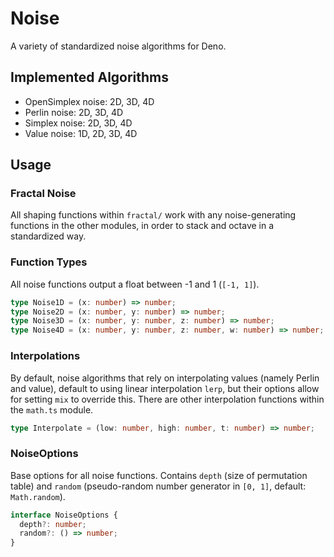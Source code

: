 # Noise

A variety of standardized noise algorithms for Deno.

## Implemented Algorithms

- OpenSimplex noise: 2D, 3D, 4D
- Perlin noise: 2D, 3D, 4D
- Simplex noise: 2D, 3D, 4D
- Value noise: 1D, 2D, 3D, 4D

## Usage

### Fractal Noise

All shaping functions within `fractal/` work with any noise-generating functions in the other modules, in order to stack and octave in a standardized way.

### Function Types

All noise functions output a float between -1 and 1 (`[-1, 1]`).

```typescript
type Noise1D = (x: number) => number;
type Noise2D = (x: number, y: number) => number;
type Noise3D = (x: number, y: number, z: number) => number;
type Noise4D = (x: number, y: number, z: number, w: number) => number;
```

### Interpolations

By default, noise algorithms that rely on interpolating values (namely Perlin and value), default to using linear interpolation `lerp`, but their options allow for setting `mix` to override this. There are other interpolation functions within the `math.ts` module.

```typescript
type Interpolate = (low: number, high: number, t: number) => number;
```

### NoiseOptions

Base options for all noise functions. Contains `depth` (size of permutation table) and `random` (pseudo-random number generator in `[0, 1]`, default: `Math.random`).

```typescript
interface NoiseOptions {
  depth?: number;
  random?: () => number;
}
```
